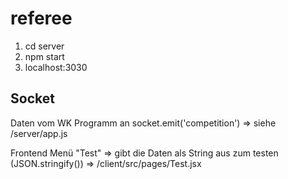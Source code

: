 # referee

1. cd server
2. npm start
3. localhost:3030

## Socket

Daten vom WK Programm an socket.emit('competition') => siehe /server/app.js

Frontend Menü "Test" => gibt die Daten als String aus zum testen (JSON.stringify()) => /client/src/pages/Test.jsx
